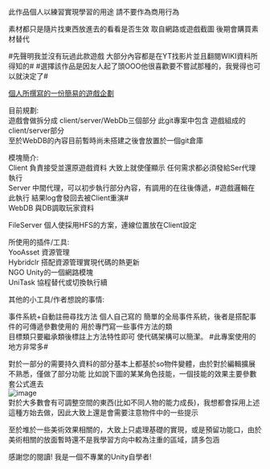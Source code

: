 此作品個人以練習實現學習的用途 請不要作為商用行為

素材都只是隨片找東西放進去的看看是否生效  取自網路或遊戲截圖  後期會購買素材替代

#先聲明我並沒有玩過此款遊戲 大部分內容都是在YT找影片並且翻閱WIKI資料所得知的# 
#選擇該作品是因友人起了頭OOO他很喜歡要不嘗試那種的，我覺得也可以就決定了#  

[個人所撰寫的一份簡易的遊戲企劃](https://docs.google.com/document/d/1IsJkN7QeWTN0F6YH7nQXMLSK_4QRIg7m6XY9c1QVk_w/edit?tab=t.0#heading=h.raz8d8hqsao0)

目前規劃:   
遊戲會做拆分成 client/server/WebDb三個部分 此git專案中包含  遊戲組成的client/server部分  
至於WebDB的內容目前暫時尚未搭建之後會放置於一個git倉庫  

模塊簡介:  
Client 負責接受並還原遊戲資料 大致上就使僅顯示 任何需求都必須發給Ser代理執行  
Server 中間代理，可以初步執行部分內容，有調用的在往後傳遞，#遊戲邏輯在此執行 結果log會發回去被Client重演#  
WebDB  與DB調取玩家資料  

FileServer 個人使採用HFS的方案，連線位置放在Client設定

所使用的插件/工具:  
YooAsset   資源管理  
Hybridclr  搭配資源管理實現代碼的熱更新  
NGO        Unity的一個網路模塊  
UniTask    協程替代或切換執行續  

其他的小工具/作者想說的事情:  

事件系統+自動註冊尋找方法 
    個人自己寫的 簡單的全局事件系統，後者是搭配事件的可傳遞參數使用的 用於專門寫一些事件方法的類  
    目標類只要繼承類後標註上方法特性即可  使代碼架構可以簡潔。 #此專案使用的地方非常多#  
    
對於一部分的需要持久資料的部分基本上都基於so物件變體，由於對於編輯擴展不熟悉，僅做了部分功能
比如說下圖的某某角色技能，一個技能的效果主要參數套公式進去  
![image](https://github.com/user-attachments/assets/12d7c833-519a-4f23-9a61-8e263e6669a0)   
對於大多數會有可調整空間的東西(比如不同人物的能力成長)，我想都會採用上述這種方始去做，因此大致上還是會需要注意物件中的一些提示  

至於堆於一些美術效果相關的，大致上只處理基礎的實現，或是預留功能口，由於美術相關的放面暫時還不是我學習方向中較為注重的區域，請多包涵  

感謝您的閱讀!   我是一個不專業的Unity自學者!






